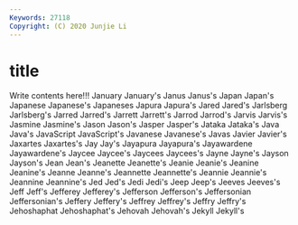 ```yaml
---
Keywords: 27118
Copyright: (C) 2020 Junjie Li
---
```


# title

Write contents here!!!
January 
January's 
Janus 
Janus's 
Japan 
Japan's 
Japanese
Japanese's 
Japaneses 
Japura 
Japura's 
Jared 
Jared's 
Jarlsberg 
Jarlsberg's 
Jarred 
Jarred's
Jarrett 
Jarrett's 
Jarrod 
Jarrod's 
Jarvis 
Jarvis's 
Jasmine 
Jasmine's 
Jason 
Jason's
Jasper 
Jasper's 
Jataka 
Jataka's 
Java 
Java's 
JavaScript 
JavaScript's 
Javanese 
Javanese's
Javas 
Javier 
Javier's 
Jaxartes 
Jaxartes's 
Jay 
Jay's 
Jayapura 
Jayapura's 
Jayawardene
Jayawardene's 
Jaycee 
Jaycee's 
Jaycees 
Jaycees's 
Jayne 
Jayne's 
Jayson 
Jayson's 
Jean
Jean's 
Jeanette 
Jeanette's 
Jeanie 
Jeanie's 
Jeanine 
Jeanine's 
Jeanne 
Jeanne's 
Jeannette
Jeannette's 
Jeannie 
Jeannie's 
Jeannine 
Jeannine's 
Jed 
Jed's 
Jedi 
Jedi's 
Jeep
Jeep's 
Jeeves 
Jeeves's 
Jeff 
Jeff's 
Jefferey 
Jefferey's 
Jefferson 
Jefferson's 
Jeffersonian
Jeffersonian's 
Jeffery 
Jeffery's 
Jeffrey 
Jeffrey's 
Jeffry 
Jeffry's 
Jehoshaphat 
Jehoshaphat's 
Jehovah
Jehovah's 
Jekyll 
Jekyll's 
